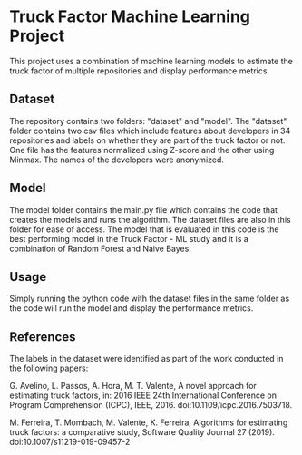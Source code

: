 # Truck Factor Machine Learning Project

This project uses a combination of machine learning models to estimate the truck factor of multiple repositories and display performance metrics.

## Dataset

The repository contains two folders: "dataset" and "model". The "dataset" folder contains two csv files which include features about developers in 34 repositories and labels on whether they are part of the truck factor or not. One file has the features normalized using Z-score and the other using Minmax. The names of the developers were anonymized.

## Model

The model folder contains the main.py file which contains the code that creates the models and runs the algorithm. The dataset files are also in this folder for ease of access. The model that is evaluated in this code is the best performing model in the Truck Factor - ML study and it is a combination of Random Forest and Naive Bayes.

## Usage

Simply running the python code with the dataset files in the same folder as the code will run the model and display the performance metrics.

## References

The labels in the dataset were identified as part of the work conducted in the following papers:

G. Avelino, L. Passos, A. Hora, M. T. Valente, A novel approach for estimating truck factors, in: 2016 IEEE 24th International Conference on Program Comprehension (ICPC), IEEE, 2016. doi:10.1109/icpc.2016.7503718.

M. Ferreira, T. Mombach, M. Valente, K. Ferreira, Algorithms for estimating truck factors: a comparative study, Software Quality Journal 27 (2019). doi:10.1007/s11219-019-09457-2

